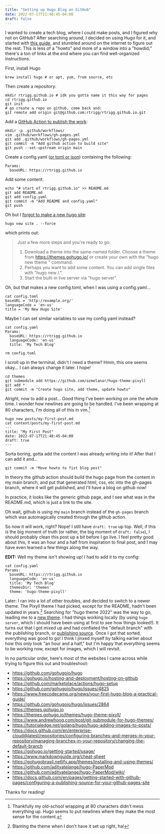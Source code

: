 ```yaml
---
title: "Setting up Hugo Blog on GitHub"
date: 2022-07-17T21:48:45-04:00
draft: false
---
```


I wanted to create a tech blog, where I could make posts, and I figured why not
on GitHub? After searching around, I decided on using Hugo for it, and started
with [this guide](https://gohugo.io/hosting-and-deployment/hosting-on-github),
and stumbled around on the internet to figure out the rest. This is less of a
"howto" and more of a window into a "howdid;" there's a ton of links at the end
where you can find well-organized instructions.

First, install Hugo

`brew install hugo # or apt, yum, from source, etc`

Then create a repository:

```
mkdir rtrigg.github.io # idk you gotta name it this way for pages
cd rtrigg.github.io
git init
# go create a repo on github, come back and:
git remote add origin git@github.com:rtrigg/rtrigg.github.io.git
```

Add a [GitHub Action to publish the work](https://gohugo.io/hosting-and-deployment/hosting-on-github):

```
mkdir -p .github/workflows/
vim .github/workflows/gh-pages.yml
git add .github/workflows/gh-pages.yml
git commit -m "Add github action to build site"
git push --set-upstream origin main
```

Create a config.yaml ([or toml or
json](https://gohugo.io/getting-started/configuration/)) containing the
following:

```
Params:
  baseURL: https://rtrigg.github.io
```

Add some content:
```
echo "# start of rtrigg.github.io" >> README.md
git add README.md
git add config.yaml
git commit -m "Add README and config.yaml"
git push
```

Oh but I [forgot to make a new hugo site](https://github.com/gohugoio/hugo/issues/4825):
```
hugo new site . --force
```

which prints out:

> Just a few more steps and you're ready to go:
>
>1. Download a theme into the same-named folder.
>   Choose a theme from https://themes.gohugo.io/ or
>   create your own with the "hugo new theme <THEMENAME>" command.
>2. Perhaps you want to add some content. You can add single files
>   with "hugo new <SECTIONNAME>/<FILENAME>.<FORMAT>".
>3. Start the built-in live server via "hugo server".

Oh, but that makes a new config.toml, when I was using a config.yaml...

```
cat config.toml
baseURL = 'http://example.org/'
languageCode = 'en-us'
title = 'My New Hugo Site'
```

Maybe I can set similar variables to use my config.yaml instead?

```
cat config.yaml
Params:
  baseURL: https://rtrigg.github.io
  languageCode: 'en-us'
  title: 'My Tech Blog'

rm config.toml
```

I scroll up in the terminal, didn't I need a theme? Hmm, this one seems okay...
I can always change it later. I hope!

```
cd themes
git submodule add https://github.com/azmelanar/hugo-theme-pixyll
git add *
git commit -m "Create hugo site, add theme, update howto"
```

Alright, now to add a post... Good thing I've been working on one the whole
time. I wonder how newlines are going to be handled. I've been wrapping at 80
characters, I'm doing all of this in vim.[^1]

```
hugo new posts/my-first-post.md
cat content/posts/my-first-post.md
---
title: "My First Post"
date: 2022-07-17T21:48:45-04:00
draft: true
---
```

Sorta boring, gotta add the content I was already writing into it! After that I
can add it and...

```
git commit -m "Move howto to fist blog post"
```

In theory the github action should build the hugo page from the content in my
main branch, and put that generated html, css, etc into the gh-pages branch,
where it will get published, and I'll have a blog on github now!

In practice, it looks like the generic github page, and I see what was in
the README.md, which is just a link to the site.

Oh wait, github is using my `main` branch instead of the `gh-pages` branch
which was automagically created through the github action.

So now it will work, right? Nope! I still have `draft: true` up top. Well, if
this is the big moment of truth (or rather, the big moment of `draft: false`),
I should probably clean this post up a bit before I go live. I feel pretty good
about this, it was an hour and a half from inspiration to final post, and I may
have even learned a few things along the way.

**EDIT:** Well my theme isn't showing up! I had to add it to my config:
```
cat config.yaml 
Params:
  baseURL: https://rtrigg.github.io
  languageCode: 'en-us'
  title: 'My Tech Blog'
  themesDir: 'themes'
  theme: 'hugo-theme-pixyll'
```

Later: I ran into a lot of other troubles, and decided to switch to a newer
theme. The Pixyll theme I had picked, except for the README, hadn't been
updated in years.[^2] Searching for "hugo theme 2022" was the way to go, leading me
to a [new theme](https://github.com/adityatelange/hugo-PaperMod). I had things
working locally (by using `hugo server`, which I should have been using at
first to see how things looked!). It turns out that I got mixed up and had
conflated the "default branch" with the publishing branch, or [publishing
source](https://docs.github.com/en/pages/getting-started-with-github-pages/configuring-a-publishing-source-for-your-github-pages-site).
Once I got that sorted, everything was good to go! I think I jinxed myself by
talking earlier about how this only took "an hour and a half," but I'm happy
that everything seems to be working now, except for images, which I will
revisit.

In no particular order, here's most of the websites I came across while trying
to figure this out and troubleshoot:

- <https://github.com/gohugoio/hugo>
- <https://gohugo.io/hosting-and-deployment/hosting-on-github>
- <https://github.com/marketplace/actions/hugo-setup>
- <https://github.com/gohugoio/hugo/issues/4825>
- <https://www.freecodecamp.org/news/your-first-hugo-blog-a-practical-guide/>
- <https://github.com/gohugoio/hugo/issues/2864>
- <https://themes.gohugo.io>
- <https://themes.gohugo.io/themes/hugo-theme-pixyll/>
- <https://www.andrewhoog.com/post/git-submodule-for-hugo-themes/>
- <https://tutorialedge.net/golang/hugo/hugo-adding-images-to-posts/>
- <https://docs.github.com/en/enterprise-cloud@latest/repositories/configuring-branches-and-merges-in-your-repository/managing-branches-in-your-repository/changing-the-default-branch>
- <https://gohugo.io/getting-started/usage/>
- <https://www.markdownguide.org/cheat-sheet>
- <https://gohugobrasil.netlify.app/themes/installing-and-using-themes/>
- <https://github.com/adityatelange/hugo-PaperMod>
- <https://github.com/adityatelange/hugo-PaperMod/wiki/>
- <https://docs.github.com/en/pages/getting-started-with-github-pages/configuring-a-publishing-source-for-your-github-pages-site>


Thanks for reading!

[^1]: Thankfully my old-school wrapping at 80 characters didn't mess everything
up. Hugo seems to put newlines where they make the most sense for the content.
[^2]: Blaming the theme when I don't have it set up right, ha!
